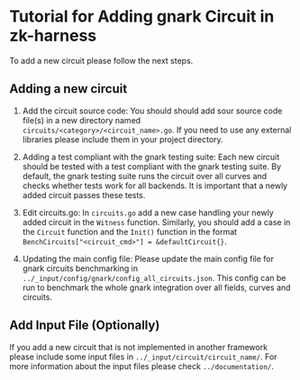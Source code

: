 # Tutorial for Adding gnark Circuit in zk-harness

To add a new circuit please follow the next steps.

## Adding a new circuit

1. Add the circuit source code: You should should add sour source code file(s) in a new directory named `circuits/<category>/<circuit_name>.go`.
If you need to use any external libraries please include them in your project directory.

2. Adding a test compliant with the gnark testing suite: Each new circuit should be tested with a test compliant with the gnark testing suite.
By default, the gnark testing suite runs the circuit over all curves and checks whether tests work for all backends. It is important that a newly added circuit passes these tests.

3. Edit circuits.go: In ``circuits.go`` add a new case handling your newly added circuit in the ``Witness`` function. Similarly, you should add a case in the ``Circuit`` function and the ``Init()`` function in the format ``BenchCircuits["<circuit_cmd>"] = &defaultCircuit{}``.

4. Updating the main config file: Please update the main config file for gnark circuits benchmarking in `../_input/config/gnark/config_all_circuits.json`. This config can be run to benchmark the whole gnark integration over all fields, curves and circuits.

## Add Input File (Optionally)

If you add a new circuit that is not implemented in another framework please include some input files in `../_input/circuit/circuit_name/`.
For more information about the input files please check `../documentation/`.
